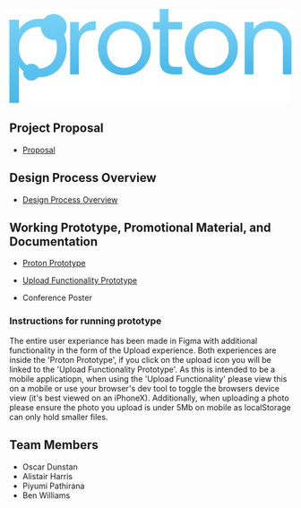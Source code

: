 ![](images/Proton.png)


## Project Proposal
* [Proposal](https://github.com/deco3500-2019/socialmediarenegades/wiki/Proposal) 


## Design Process Overview
* [Design Process Overview](https://github.com/deco3500-2019/socialmediarenegades/wiki/Design-Process-Overview)


## Working Prototype, Promotional Material, and Documentation  
* [Proton Prototype](https://www.figma.com/proto/XIMJRTMvYqAELto1WcHWNV/Prototype-Real-Deal?node-id=0%3A1&viewport=599%2C168%2C0.03125&scaling=contain)

* [Upload Functionality Prototype](https://s4395214-proton.uqcloud.net/index.html?fbclid=IwAR2GORAYcxuJSR3ClZpmkRgDsYlyTF082Z8vBLBexlh4h_Ff0LmJD86uwh8)

* Conference Poster

### Instructions for running prototype
The entire user experiance has been made in Figma with additional functionality in the form of the Upload experience.
Both experiences are inside the 'Proton Prototype', if you click on the upload icon you will be linked to the 'Upload Functionality Prototype'. 
As this is intended to be a mobile applicatiopn, when using the 'Upload Functionality' please view this on a mobile or use your browser's dev tool to toggle the browsers device view (it's best viewed on an iPhoneX). Additionally, when uploading a photo please ensure the photo you upload is under 5Mb on mobile as localStorage can only hold smaller files.

## Team Members

* Oscar Dunstan
* Alistair Harris
* Piyumi Pathirana
* Ben Williams
